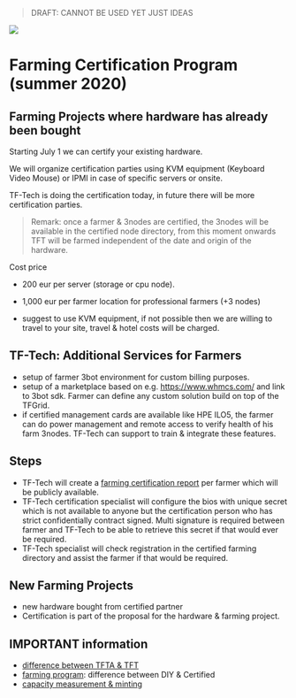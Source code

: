 > DRAFT: CANNOT BE USED YET JUST IDEAS

![](./img/certification.png)

# Farming Certification Program (summer 2020)

## Farming Projects where hardware has already been bought

Starting July 1 we can certify your existing hardware.

We will organize certification parties using KVM equipment (Keyboard Video Mouse) or IPMI in case of specific servers or onsite.

TF-Tech is doing the certification today, in future there will be more certification parties.

> Remark: once a farmer & 3nodes are certified, the 3nodes will be available in the certified node directory, from this moment onwards TFT will be farmed independent of the date and origin of the hardware. 

Cost price 

- 200 eur per server (storage or cpu node).
- 1,000 eur per farmer location for professional farmers (+3 nodes)

- suggest to use KVM equipment, if not possible then we are willing to travel to your site, travel & hotel costs will be charged.

## TF-Tech: Additional Services for Farmers

- setup of farmer 3bot environment for custom billing purposes.
- setup of a marketplace based on e.g. https://www.whmcs.com/ and link to 3bot sdk. Farmer can define any custom solution build on top of the TFGrid.
- if certified management cards are available like HPE ILO5, the farmer can do power management and remote access to verify health of his farm 3nodes. TF-Tech can support to train & integrate these features.

## Steps

- TF-Tech will create a [farming certification report](farming_certification_report.md) per farmer which will be publicly available.
- TF-Tech certification specialist will configure the bios with unique secret which is not available to anyone but the certification person who has strict confidentially contract signed. Multi signature is required between farmer and TF-Tech to be able to retrieve this secret if that would ever be required.
- TF-Tech specialist will check registration in the certified farming directory and assist the farmer if that would be required.

## New Farming Projects

- new hardware bought from certified partner
- Certification is part of the proposal for the hardware & farming project.

## IMPORTANT information

- [difference between TFTA & TFT](tftv1_tftv2.md)
- [farming program](farming_program.md): difference between DIY & Certified
- [capacity measurement & minting](farming_logic.md)